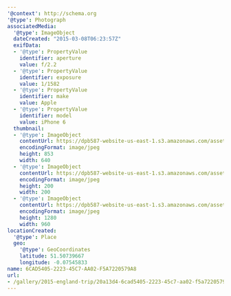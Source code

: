 ```yaml
---
'@context': http://schema.org
'@type': Photograph
associatedMedia:
  '@type': ImageObject
  dateCreated: "2015-03-08T06:23:57Z"
  exifData:
  - '@type': PropertyValue
    identifier: aperture
    value: f/2.2
  - '@type': PropertyValue
    identifier: exposure
    value: 1/1582
  - '@type': PropertyValue
    identifier: make
    value: Apple
  - '@type': PropertyValue
    identifier: model
    value: iPhone 6
  thumbnail:
  - '@type': ImageObject
    contentUrl: https://dpb587-website-us-east-1.s3.amazonaws.com/asset/gallery/2015-england-trip/20a13d4-6cad5405-2223-45c7-aa02-f5a7220579a8~640w.jpg
    encodingFormat: image/jpeg
    height: 853
    width: 640
  - '@type': ImageObject
    contentUrl: https://dpb587-website-us-east-1.s3.amazonaws.com/asset/gallery/2015-england-trip/20a13d4-6cad5405-2223-45c7-aa02-f5a7220579a8~200x200.jpg
    encodingFormat: image/jpeg
    height: 200
    width: 200
  - '@type': ImageObject
    contentUrl: https://dpb587-website-us-east-1.s3.amazonaws.com/asset/gallery/2015-england-trip/20a13d4-6cad5405-2223-45c7-aa02-f5a7220579a8~1280.jpg
    encodingFormat: image/jpeg
    height: 1280
    width: 960
locationCreated:
  '@type': Place
  geo:
    '@type': GeoCoordinates
    latitude: 51.50739667
    longitude: -0.07545833
name: 6CAD5405-2223-45C7-AA02-F5A7220579A8
url:
- /gallery/2015-england-trip/20a13d4-6cad5405-2223-45c7-aa02-f5a7220579a8.html
---
```

